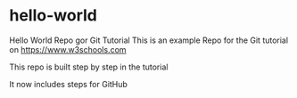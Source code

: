 # hello-world
Hello World Repo gor Git Tutorial
This is an example Repo for the Git tutorial on https://www.w3schools.com

This repo is built step by step in the tutorial

It now includes steps for GitHub
